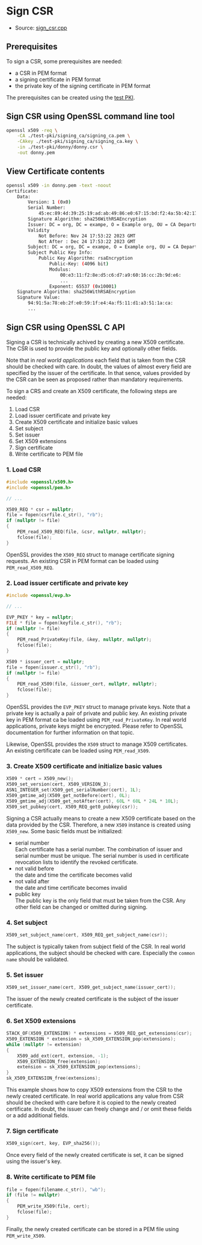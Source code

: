 # Sign CSR

- Source: [sign_csr.cpp](../src/sign_csr.cpp)

## Prerequisites

To sign a CSR, some prerequisites are needed:
- a CSR in PEM format
- a signing certificate in PEM format
- the private key of the signing certificate in PEM format

The prerequisites can be created using the [test PKI](test_pki.md).

## Sign CSR using OpenSSL command line tool

```bash
openssl x509 -req \
    -CA ./test-pki/signing_ca/signing_ca.pem \
    -CAkey ./test-pki/signing_ca/signing_ca.key \
    -in ./test-pki/donny/donny.csr \
    -out donny.pem
```

## View Certificate contents

```bash
openssl x509 -in donny.pem -text -noout
Certificate:
    Data:
        Version: 1 (0x0)
        Serial Number:
            45:ec:89:4d:39:25:19:ad:ab:49:86:e0:67:15:bd:f2:4a:5b:42:17
        Signature Algorithm: sha256WithRSAEncryption
        Issuer: DC = org, DC = exampe, O = Example org, OU = CA Department, CN = Signing CA
        Validity
            Not Before: Nov 24 17:53:22 2023 GMT
            Not After : Dec 24 17:53:22 2023 GMT
        Subject: DC = org, DC = exampe, O = Example org, OU = CA Department, CN = donny
        Subject Public Key Info:
            Public Key Algorithm: rsaEncryption
                Public-Key: (4096 bit)
                Modulus:
                    00:e3:11:f2:8e:d5:c6:d7:a9:60:16:cc:2b:9d:e6:
                    ...
                Exponent: 65537 (0x10001)
    Signature Algorithm: sha256WithRSAEncryption
    Signature Value:
        94:91:5a:78:eb:2f:e0:59:1f:e4:4a:f5:11:d1:a3:51:1a:ca:
        ...
```

## Sign CSR using OpenSSL C API

Signing a CSR is technically achived by creating a new X509 certificate.
The CSR is used to provide the public key and optionally other fields.

Note that in _real world applications_ each field that is taken from the CSR
should be checked with care. In doubt, the values of almost every field
are specified by the issuer of the certificate. In that sence, values
provided by the CSR can be seen as proposed rather than mandatory
requirements.

To sign a CRS and create an X509 certificate, the following steps
are needed:

1. Load CSR
2. Load issuer certificate and private key
3. Create X509 certificate and initialize basic values
4. Set subject
5. Set issuer
6. Set X509 extensions
7. Sign certificate
8. Write certificate to PEM file

### 1. Load CSR

```C++
#include <openssl/x509.h>
#include <openssl/pem.h>

// ...

X509_REQ * csr = nullptr;
file = fopen(csrfile.c_str(), "rb");
if (nullptr != file)
{
    PEM_read_X509_REQ(file, &csr, nullptr, nullptr);
    fclose(file);
}
```

OpenSSL provides the `X509_REQ` struct to manage certificate
signing requests. An existing CSR in PEM format can be loaded
using `PEM_read_X509_REQ`.

### 2. Load issuer certificate and private key


```C++
#include <openssl/evp.h>

// ...

EVP_PKEY * key = nullptr;
FILE * file = fopen(keyfile.c_str(), "rb");
if (nullptr != file)
{
    PEM_read_PrivateKey(file, &key, nullptr, nullptr);
    fclose(file);
}

X509 * issuer_cert = nullptr;
file = fopen(issuer.c_str(), "rb");
if (nullptr != file)
{
    PEM_read_X509(file, &issuer_cert, nullptr, nullptr);
    fclose(file);
}
```

OpenSSL provides the `EVP_PKEY` struct to manage private keys.
Note that a private key is actually a pair of private and public key.
An existing private key in PEM format ca be loaded using `PEM_read_PrivateKey`.
In real world applications, private keys might be encrypted. Please refer
to OpenSSL documentation for further information on that topic.

Likewise, OpenSSL provides the `X509` struct to manage X509 certificates.
An existing certificate can be loaded using `PEM_read_X509`.

### 3. Create X509 certificate and initialize basic values

```C++
X509 * cert = X509_new();
X509_set_version(cert, X509_VERSION_3);
ASN1_INTEGER_set(X509_get_serialNumber(cert), 1L);
X509_gmtime_adj(X509_get_notBefore(cert), 0L);
X509_gmtime_adj(X509_get_notAfter(cert), 60L * 60L * 24L * 10L);    
X509_set_pubkey(cert, X509_REQ_get0_pubkey(csr));
```

Signing a CSR actually means to create a new X509 certificate based
on the data provided by the CSR. Therefore, a new `X509` instance
is created using `X509_new`. Some basic fields must be initialized:

- serial number  
  Each certificate has a serial number. The combination of issuer and
  serial number must be unique. The serial number is used in
  certificate revocation lists to identify the revoked certificate.
- not valid before  
  the date and time the certificate becomes valid
- not valid after  
  the date and time certificate becomes invalid
- public key  
  The public key is the only field that must be taken from the CSR.
  Any other field can be changed or omitted during signing.

### 4. Set subject

```C++
X509_set_subject_name(cert, X509_REQ_get_subject_name(csr));
```

The subject is typically taken from subject field of the CSR.
In real world applications, the subject should be checked with care.
Especially the `common name` should be validated.

### 5. Set issuer

```C++
X509_set_issuer_name(cert, X509_get_subject_name(issuer_cert));
```

The issuer of the newly created certificate is the subject of the
issuer certificate.

### 6. Set X509 extensions

```C++
STACK_OF(X509_EXTENSION) * extensions = X509_REQ_get_extensions(csr);
X509_EXTENSION * extension = sk_X509_EXTENSION_pop(extensions);
while (nullptr != extension)
{
    X509_add_ext(cert, extension, -1);
    X509_EXTENSION_free(extension);
    extension = sk_X509_EXTENSION_pop(extensions);
}
sk_X509_EXTENSION_free(extensions);
```

This example shows how to copy X509 extensions from the CSR to
the newly created certificate. In real world applications
any value from CSR should be checked with care before it is
copied to the newly created certificate. In doubt, the issuer
can freely change and / or omit these fields or a add
additional fields.

### 7. Sign certificate

```C++
X509_sign(cert, key, EVP_sha256());
```

Once every field of the newly created certificate is set, it
can be signed using the issuer's key.

### 8. Write certificate to PEM file

```C++
file = fopen(filename.c_str(), "wb");
if (file != nullptr)
{
    PEM_write_X509(file, cert);
    fclose(file);
}
```

Finally, the newly created certificate can be stored in a PEM
file using `PEM_write_X509`.
